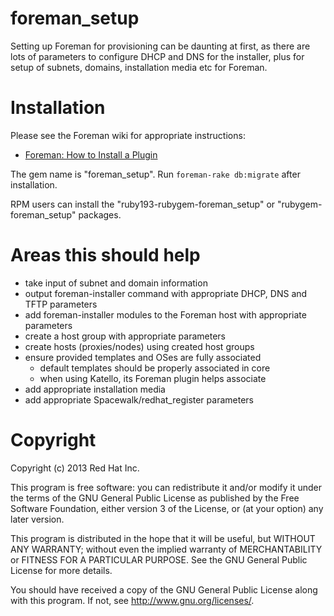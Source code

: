 # foreman_setup

Setting up Foreman for provisioning can be daunting at first, as there are
lots of parameters to configure DHCP and DNS for the installer, plus for setup
of subnets, domains, installation media etc for Foreman.

# Installation

Please see the Foreman wiki for appropriate instructions:

* [Foreman: How to Install a Plugin](http://projects.theforeman.org/projects/foreman/wiki/How_to_Install_a_Plugin)

The gem name is "foreman_setup".  Run `foreman-rake db:migrate` after
installation.

RPM users can install the "ruby193-rubygem-foreman_setup" or
"rubygem-foreman_setup" packages.

# Areas this should help

* take input of subnet and domain information
* output foreman-installer command with appropriate DHCP, DNS and TFTP parameters
* add foreman-installer modules to the Foreman host with appropriate parameters
* create a host group with appropriate parameters
* create hosts (proxies/nodes) using created host groups
* ensure provided templates and OSes are fully associated
  * default templates should be properly associated in core
  * when using Katello, its Foreman plugin helps associate
* add appropriate installation media
* add appropriate Spacewalk/redhat_register parameters

# Copyright

Copyright (c) 2013 Red Hat Inc.

This program is free software: you can redistribute it and/or modify
it under the terms of the GNU General Public License as published by
the Free Software Foundation, either version 3 of the License, or
(at your option) any later version.

This program is distributed in the hope that it will be useful,
but WITHOUT ANY WARRANTY; without even the implied warranty of
MERCHANTABILITY or FITNESS FOR A PARTICULAR PURPOSE.  See the
GNU General Public License for more details.

You should have received a copy of the GNU General Public License
along with this program.  If not, see <http://www.gnu.org/licenses/>.
